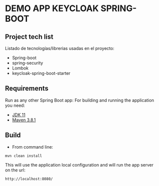 DEMO APP KEYCLOAK SPRING-BOOT
==========================

## Project tech list

Listado de tecnologías/librerias usadas en el proyecto:

* Spring-boot
* spring-security
* Lombok
* keycloak-spring-boot-starter


## Requirements
Run as any other Spring Boot app:
For building and running the application you need:

* [JDK 11](https://www.oracle.com/java/technologies/javase-jdk11-downloads.html)
* [Maven 3.8.1](https://maven.apache.org/download.cgi)

## Build

* From command line:
```script
mvn clean install
```

This will use the application local configuration and will run the app server on the url:
```script
http://localhost:8080/
```
